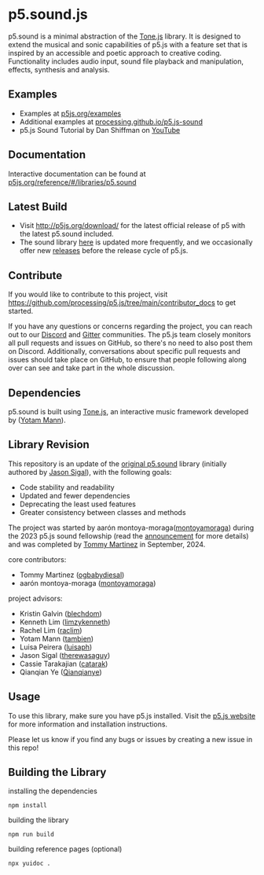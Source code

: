 # p5.sound.js

p5.sound is a minimal abstraction of the [Tone.js](https://tonejs.github.io/) library. It is designed to extend the musical and sonic capabilities of p5.js with a feature set that is inspired by an accessible and poetic approach to creative coding. Functionality includes audio input, sound file playback and manipulation,  effects, synthesis and analysis.

## Examples

- Examples at [p5js.org/examples](https://p5js.org/examples/)
- Additional examples at [processing.github.io/p5.js-sound](https://processing.github.io/p5.js-sound/)
- p5.js Sound Tutorial by Dan Shiffman on [YouTube](https://www.youtube.com/playlist?list=PLRqwX-V7Uu6aFcVjlDAkkGIixw70s7jpW)

## Documentation

Interactive documentation can be found at [p5js.org/reference/#/libraries/p5.sound](http://p5js.org/reference/#/libraries/p5.sound)

## Latest Build

- Visit http://p5js.org/download/ for the latest official release of p5 with the latest p5.sound included.
- The sound library [here](https://github.com/processing/p5.sound.js-pre-release) is updated more frequently, and we occasionally offer new [releases](https://github.com/processing/p5.sound.js-pre-release/releases) before the release cycle of p5.js.

## Contribute

If you would like to contribute to this project, visit https://github.com/processing/p5.js/tree/main/contributor_docs to get started.

If you have any questions or concerns regarding the project, you can reach out to our [Discord](https://discord.gg/HWzy4HpaEJ) and [Gitter](https://gitter.im/processing/p5.js-sound) communities. The p5.js team closely monitors all pull requests and issues on GitHub, so there's no need to also post them on Discord. Additionally, conversations about specific pull requests and issues should take place on GitHub, to ensure that people following along over can see and take part in the whole discussion.

## Dependencies

p5.sound is built using [Tone.js](https://github.com/tonejs/Tone.js), an interactive music framework developed by ([Yotam Mann](https://github.com/tambien)).

## Library Revision

This repository is an update of the [original p5.sound](https://github.com/processing/p5.js-sound) library (initially authored by [Jason Sigal](https://github.com/therewasaguy)), with the following goals:

- Code stability and readability
- Updated and fewer dependencies
- Deprecating the least used features
- Greater consistency between classes and methods

The project was started by aarón montoya-moraga([montoyamoraga](https://github.com/montoyamoraga)) during the 2023 p5.js sound fellowship (read the [announcement](https://medium.com/@ProcessingOrg/announcing-the-2023-p5-sound-fellow-aar%C3%B3n-montoya-moraga-7613450902f6) for more details) and was completed by [Tommy Martinez](https://github.com/ogbabydiesal) in September, 2024.

core contributors:
- Tommy Martinez ([ogbabydiesal](https://github.com/ogbabydiesal))
- aarón montoya-moraga ([montoyamoraga](https://github.com/montoyamoraga))

project advisors:
- Kristin Galvin ([blechdom](https://github.com/blechdom))
- Kenneth Lim ([limzykenneth](https://github.com/limzykenneth))
- Rachel Lim ([raclim](https://github.com/raclim))
- Yotam Mann ([tambien](https://github.com/tambien))
- Luisa Peirera ([luisaph](https://github.com/luisaph))
- Jason Sigal ([therewasaguy](https://github.com/therewasaguy))
- Cassie Tarakajian ([catarak](https://github.com/catarak))
- Qianqian Ye ([Qianqianye](https://github.com/Qianqianye))

## Usage

To use this library, make sure you have p5.js installed. Visit the [p5.js website](https://p5js.org/) for more information and installation instructions.

Please let us know if you find any bugs or issues by creating a new issue in this repo!

## Building the Library

installing the dependencies
```
npm install
```

building the library
```
npm run build
```

building reference pages (optional)
```
npx yuidoc .
```